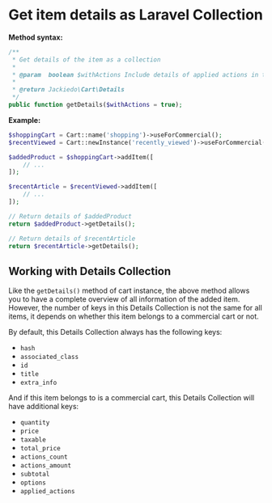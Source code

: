 # Get item details as Laravel Collection
**Method syntax:**

```php
/**
 * Get details of the item as a collection
 *
 * @param  boolean $withActions Include details of applied actions in the result
 *
 * @return Jackiedo\Cart\Details
 */
public function getDetails($withActions = true);
```

**Example:**

```php
$shoppingCart = Cart::name('shopping')->useForCommercial();
$recentViewed = Cart::newInstance('recently_viewed')->useForCommercial(false);

$addedProduct = $shoppingCart->addItem([
    // ...
]);

$recentArticle = $recentViewed->addItem([
    // ...
]);

// Return details of $addedProduct
return $addedProduct->getDetails();

// Return details of $recentArticle
return $recentArticle->getDetails();
```

## Working with Details Collection
Like the `getDetails()` method of cart instance, the above method allows you to have a complete overview of all information of the added item. However, the number of keys in this Details Collection is not the same for all items, it depends on whether this item belongs to a commercial cart or not.

By default, this Details Collection always has the following keys:

- `hash`
- `associated_class`
- `id`
- `title`
- `extra_info`

And if this item belongs to is a commercial cart, this Details Collection will have additional keys:

- `quantity`
- `price`
- `taxable`
- `total_price`
- `actions_count`
- `actions_amount`
- `subtotal`
- `options`
- `applied_actions`
